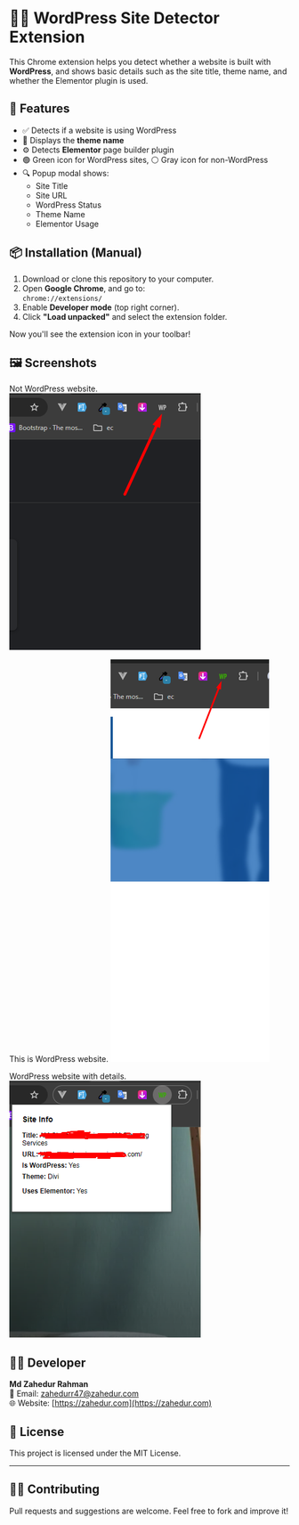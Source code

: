 # 🕵️‍♂️ WordPress Site Detector Extension

This Chrome extension helps you detect whether a website is built with **WordPress**, and shows basic details such as the site title, theme name, and whether the Elementor plugin is used.

## 🚀 Features

- ✅ Detects if a website is using WordPress
- 🎨 Displays the **theme name**
- ⚙️ Detects **Elementor** page builder plugin
- 🟢 Green icon for WordPress sites, ⚪ Gray icon for non-WordPress
- 🔍 Popup modal shows:
  - Site Title
  - Site URL
  - WordPress Status
  - Theme Name
  - Elementor Usage

## 📦 Installation (Manual)

1. Download or clone this repository to your computer.
2. Open **Google Chrome**, and go to:  
   `chrome://extensions/`
3. Enable **Developer mode** (top right corner).
4. Click **"Load unpacked"** and select the extension folder.

Now you'll see the extension icon in your toolbar!

## 🖼️ Screenshots

Not WordPress website.
![Alt text](https://github.com/zahedur/wordpress-site-detector/blob/main/no-wordpress-website.png)

This is WordPress website.
![Alt text](https://github.com/zahedur/wordpress-site-detector/blob/main/wordpress-website.png)

WordPress website with details.
![Alt text](https://github.com/zahedur/wordpress-site-detector/blob/main/wordpress-website-details.png)

## 👨‍💻 Developer

**Md Zahedur Rahman**  
📧 Email: [zahedurr47@zahedur.com](mailto:zahedurr47@zahedur.com)  
🌐 Website: [https://zahedur.com](https://zahedur.com)

## 📄 License

This project is licensed under the MIT License.

---

## 🧑‍💻 Contributing

Pull requests and suggestions are welcome. Feel free to fork and improve it!
